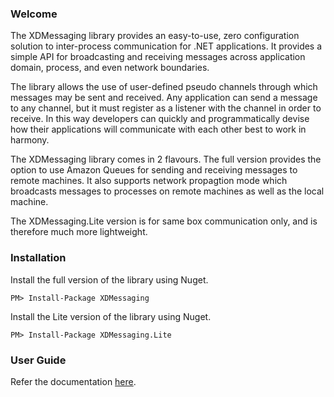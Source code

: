 ### Welcome

The XDMessaging library provides an easy-to-use, zero configuration solution to inter-process communication for .NET applications. It provides a simple API for broadcasting and receiving messages across application domain, process, and even network boundaries.

The library allows the use of user-defined pseudo channels through which messages may be sent and received. Any application can send a message to any channel, but it must register as a listener with the channel in order to receive. In this way developers can quickly and programmatically devise how their applications will communicate with each other best to work in harmony.

The XDMessaging library comes in 2 flavours. The full version provides the option to use Amazon Queues for sending and receiving messages to remote machines. It also supports network propagtion mode which broadcasts messages to processes on remote machines as well as the local machine. 

The XDMessaging.Lite version is for same box communication only, and is therefore much more lightweight.

### Installation

Install the full version of the library using Nuget.

	PM> Install-Package XDMessaging
	
Install the Lite version of the library using Nuget.

	PM> Install-Package XDMessaging.Lite
	
### User Guide	

Refer the documentation [here](http://thecodeking.github.com/XDMessaging.Net/ "XDMessaging.Net User Guide").
